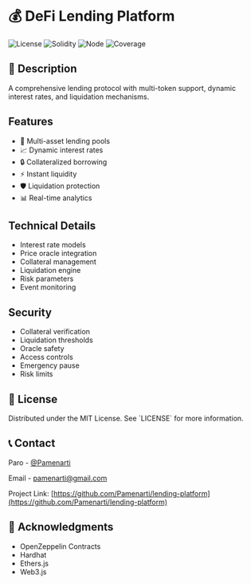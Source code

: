 
# 💰 DeFi Lending Platform

![License](https://img.shields.io/badge/license-MIT-blue.svg)
![Solidity](https://img.shields.io/badge/solidity-%5E0.8.0-blue)
![Node](https://img.shields.io/badge/node-%3E%3D14.0.0-green)
![Coverage](https://img.shields.io/badge/coverage-100%25-brightgreen)

## 📝 Description

A comprehensive lending protocol with multi-token support, dynamic interest rates, and liquidation mechanisms.

## Features

- 🏦 Multi-asset lending pools
- 📈 Dynamic interest rates
- 🔒 Collateralized borrowing
- ⚡ Instant liquidity
- 🛡️ Liquidation protection
- 📊 Real-time analytics

## Technical Details

- Interest rate models
- Price oracle integration
- Collateral management
- Liquidation engine
- Risk parameters
- Event monitoring

## Security

- Collateral verification
- Liquidation thresholds
- Oracle safety
- Access controls
- Emergency pause
- Risk limits 


## 📜 License

Distributed under the MIT License. See \`LICENSE\` for more information.

## 📞 Contact

Paro - [@Pamenarti](https://twitter.com/pamenarti)

Email - [pamenarti@gmail.com](pamenarti@gmail.com)

Project Link: [https://github.com/Pamenarti/lending-platform](https://github.com/Pamenarti/lending-platform)

## 🙏 Acknowledgments

- OpenZeppelin Contracts
- Hardhat
- Ethers.js
- Web3.js 